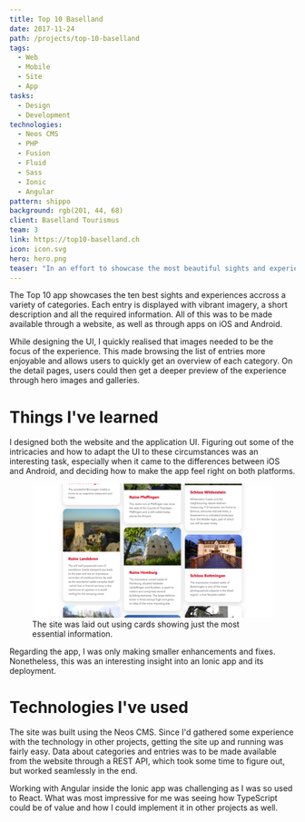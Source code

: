 ```yaml
---
title: Top 10 Baselland
date: 2017-11-24
path: /projects/top-10-baselland
tags:
  - Web
  - Mobile
  - Site
  - App
tasks:
  - Design
  - Development
technologies:
  - Neos CMS
  - PHP
  - Fusion
  - Fluid
  - Sass
  - Ionic
  - Angular
pattern: shippo
background: rgb(201, 44, 68)
client: Baselland Tourismus
team: 3
link: https://top10-baselland.ch
icon: icon.svg
hero: hero.png
teaser: "In an effort to showcase the most beautiful sights and experiences the canton of Basel-Country has to offer, the local office of tourism decided to create a brand new website and an accompanying app."
---
```


The Top 10 app showcases the ten best sights and experiences accross a variety of categories. Each entry is displayed with vibrant imagery, a short description and all the required information. All of this was to be made available through a website, as well as through apps on iOS and Android.

While designing the UI, I quickly realised that images needed to be the focus of the experience. This made browsing the list of entries more enjoyable and allows users to quickly get an overview of each category. On the detail pages, users could then get a deeper preview of the experience through hero images and galleries.

# Things I've learned

I designed both the website and the application UI. Figuring out some of the intricacies and how to adapt the UI to these circumstances was an interesting task, especially when it came to the differences between iOS and Android, and deciding how to make the app feel right on both platforms.

<figure>
  <img src="overview.png">
  <figcaption data-marginalia="right">The site was laid out using cards showing just the most essential information.</figcaption>
</figure>

Regarding the app, I was only making smaller enhancements and fixes. Nonetheless, this was an interesting insight into an Ionic app and its deployment.

# Technologies I've used

The site was built using the Neos CMS. Since I'd gathered some experience with the technology in other projects, getting the site up and running was fairly easy. Data about categories and entries was to be made available from the website through a REST API, which took some time to figure out, but worked seamlessly in the end.

Working with Angular inside the Ionic app was challenging as I was so used to React. What was most impressive for me was seeing how TypeScript could be of value and how I could implement it in other projects as well.
